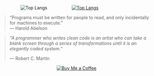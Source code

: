 &emsp;&emsp;&emsp;&emsp;&emsp; 
![Top Langs](https://github-readme-stats.vercel.app/api/top-langs/?username=jkeresman01&token=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&count_private=true&theme=tokyonight&border_color=333) &emsp;&emsp;&emsp;&emsp;&emsp;
[![Top Langs](https://github-readme-stats.vercel.app/api/top-langs/?username=jkeresman01&token=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&count_private=true&theme=tokyonight&border_color=333&layout=donut&hide_title=true)](https://github.com/jkeresman01/github-readme-stats)


> “Programs must be written for people to read, and only incidentally for machines to execute.”  
> — Harold Abelson


> *"A programmer who writes clean code is an artist who can take a blank screen through a series of transformations until it is an elegantly coded system."*
>  
> — Robert C. Martin

<div align="center">
  
 [![Buy Me a Coffee](https://img.shields.io/badge/-Buy%20Me%20a%20Coffee-yellow?style=for-the-badge&logo=buy-me-a-coffee&logoColor=black)](https://www.buymeacoffee.com/jkeresman)

</div>

<!--
**jkeresman01/jkeresman01** is a ✨ _special_ ✨ repository because its `README.md` (this file) appears on your GitHub profile.

Here are some ideas to get you started:

- 🔭 I’m currently working on ...
- 🌱 I’m currently learning ...
- 👯 I’m looking to collaborate on ...
- 🤔 I’m looking for help with ...
- 💬 Ask me about ...
- 📫 How to reach me: ...
- 😄 Pronouns: ...
- ⚡ Fun fact: ...
-->
